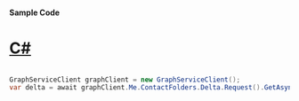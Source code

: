 #### Sample Code
# [C#](#tab/Csharp)

```C#

GraphServiceClient graphClient = new GraphServiceClient();
var delta = await graphClient.Me.ContactFolders.Delta.Request().GetAsync();

```